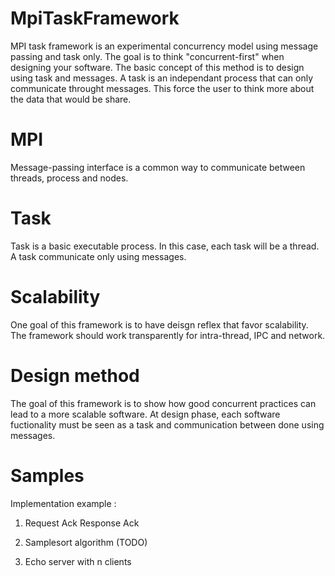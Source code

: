 # MpiTaskFramework
MPI task framework is an experimental concurrency model using message passing and task only. The goal is to think "concurrent-first" when designing your software. The basic concept of this method is to design using task and messages.
A task is an independant process that can only communicate throught messages. This force the user to think more about the data that would be share.

# MPI
Message-passing interface is a common way to communicate between threads, process and nodes.

# Task
Task is a basic executable process. In this case, each task will be a thread. A task communicate only using messages.

# Scalability
One goal of this framework is to have deisgn reflex that favor scalability. The framework should work transparently for intra-thread, IPC and network.

# Design method
The goal of this framework is to show how good concurrent practices can lead to a more scalable software. At design phase, each software fuctionality must be seen as a task and communication between done using messages.

# Samples
Implementation example : 

1) Request Ack Response Ack

2) Samplesort algorithm (TODO) 

3) Echo server with n clients
